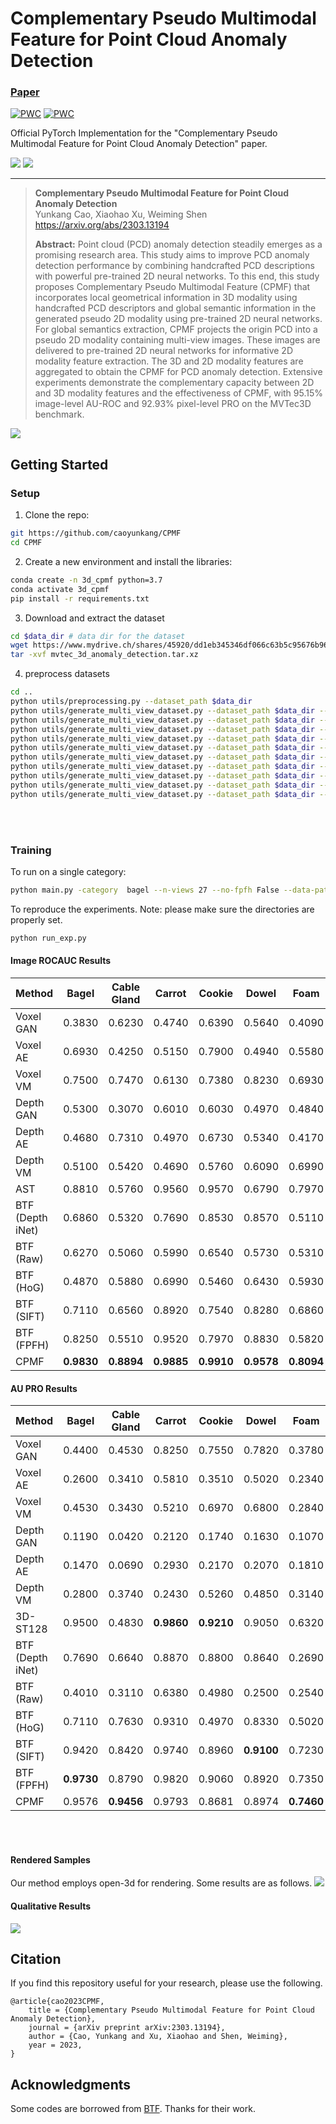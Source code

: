 
# Complementary Pseudo Multimodal Feature for Point Cloud Anomaly Detection
### [Paper](https://arxiv.org/abs/2303.13194) <br>
[![PWC](https://img.shields.io/endpoint.svg?url=https://paperswithcode.com/badge/complementary-pseudo-multimodal-feature-for/depth-anomaly-detection-and-segmentation-on)](https://paperswithcode.com/sota/depth-anomaly-detection-and-segmentation-on?p=complementary-pseudo-multimodal-feature-for)
[![PWC](https://img.shields.io/endpoint.svg?url=https://paperswithcode.com/badge/complementary-pseudo-multimodal-feature-for/3d-anomaly-detection-and-segmentation-on)](https://paperswithcode.com/sota/3d-anomaly-detection-and-segmentation-on?p=complementary-pseudo-multimodal-feature-for)

Official PyTorch Implementation for the "Complementary Pseudo Multimodal Feature for Point Cloud Anomaly Detection" paper.  

![](imgs/ours_sum.png)
![](imgs/heatmaps.png)

___

> **Complementary Pseudo Multimodal Feature for Point Cloud Anomaly Detection**<br>
> Yunkang Cao, Xiaohao Xu, Weiming Shen<br>
> https://arxiv.org/abs/2303.13194 <br>
>
>**Abstract:** Point cloud (PCD) anomaly detection steadily emerges as a promising research area. 
> This study aims to improve PCD anomaly detection performance by combining handcrafted PCD descriptions 
> with powerful pre-trained 2D neural networks. 
> To this end, this study proposes Complementary Pseudo Multimodal Feature (CPMF) that incorporates local 
> geometrical information in 3D modality using handcrafted PCD descriptors and global semantic information in 
> the generated pseudo 2D modality using pre-trained 2D neural networks. For global semantics extraction, 
> CPMF projects the origin PCD into a pseudo 2D modality containing multi-view images. 
> These images are delivered to pre-trained 2D neural networks for informative 2D modality feature extraction. 
> The 3D and 2D modality features are aggregated to obtain the CPMF for PCD anomaly detection. 
> Extensive experiments demonstrate the complementary capacity between 2D and 3D modality features and the 
> effectiveness of CPMF, with 95.15% image-level AU-ROC and 92.93% pixel-level PRO on the MVTec3D benchmark.

![](assets/framework.png)

## Getting Started

### Setup 
1.  Clone the repo:
```bash
git https://github.com/caoyunkang/CPMF
cd CPMF
```
2. Create a new environment and install the libraries:
```bash
conda create -n 3d_cpmf python=3.7
conda activate 3d_cpmf
pip install -r requirements.txt
```
3. Download and extract the dataset
```bash
cd $data_dir # data dir for the dataset
wget https://www.mydrive.ch/shares/45920/dd1eb345346df066c63b5c95676b961b/download/428824485-1643285832/mvtec_3d_anomaly_detection.tar.xz
tar -xvf mvtec_3d_anomaly_detection.tar.xz
```
4. preprocess datasets
```bash
cd ..
python utils/preprocessing.py --dataset_path $data_dir
python utils/generate_multi_view_dataset.py --dataset_path $data_dir --color-option UNIFORM --category bagel --save-dir $save_dir
python utils/generate_multi_view_dataset.py --dataset_path $data_dir --color-option UNIFORM --category cable_gland --save-dir $save_dir
python utils/generate_multi_view_dataset.py --dataset_path $data_dir --color-option UNIFORM --category carrot --save-dir $save_dir
python utils/generate_multi_view_dataset.py --dataset_path $data_dir --color-option UNIFORM --category cookie --save-dir $save_dir
python utils/generate_multi_view_dataset.py --dataset_path $data_dir --color-option UNIFORM --category dowel --save-dir $save_dir
python utils/generate_multi_view_dataset.py --dataset_path $data_dir --color-option UNIFORM --category foam --save-dir $save_dir
python utils/generate_multi_view_dataset.py --dataset_path $data_dir --color-option UNIFORM --category peach --save-dir $save_dir
python utils/generate_multi_view_dataset.py --dataset_path $data_dir --color-option UNIFORM --category potato --save-dir $save_dir
python utils/generate_multi_view_dataset.py --dataset_path $data_dir --color-option UNIFORM --category rope --save-dir $save_dir
python utils/generate_multi_view_dataset.py --dataset_path $data_dir --color-option UNIFORM --category tire --save-dir $save_dir
```
<br>
<br>


### Training
To run on a single category:
```bash
python main.py -category  bagel --n-views 27 --no-fpfh False --data-path $data_dir --exp-name $exp_namer --backbone resnet18
```
To reproduce the experiments. Note: please make sure the directories are properly set.
```bash
python run_exp.py
```

#### Image ROCAUC Results

| Method     | Bagel  | Cable Gland | Carrot | Cookie | Dowel | Foam  | Peach | Potato | Rope  | Tire  | Mean   |
|------------|--------|-------------|--------|--------|-------|-------|-------|--------|-------|-------|--------|
| Voxel GAN  | 0.3830 | 0.6230      | 0.4740 | 0.6390 | 0.5640| 0.4090| 0.6170| 0.4270 | 0.6630| 0.5770| 0.5376 |
| Voxel AE   | 0.6930 | 0.4250      | 0.5150 | 0.7900 | 0.4940| 0.5580| 0.5370| 0.4840 | 0.6390| 0.5830| 0.5718 |
| Voxel VM   | 0.7500 | 0.7470      | 0.6130 | 0.7380 | 0.8230| 0.6930| 0.6790| 0.6520 | 0.6090| 0.6900| 0.6994 |
| Depth GAN  | 0.5300 | 0.3070      | 0.6010 | 0.6030 | 0.4970| 0.4840| 0.5250| 0.4890 | 0.6090| 0.5360| 0.5233 |
| Depth AE   | 0.4680 | 0.7310      | 0.4970 | 0.6730 | 0.5340| 0.4170| 0.4850| 0.5490 | 0.5640| 0.5460| 0.5464 |
| Depth VM   | 0.5100 | 0.5420      | 0.4690 | 0.5760 | 0.6090| 0.6990| 0.4500| 0.4190 | 0.6680| 0.5200| 0.5462 |
| AST        | 0.8810 | 0.5760      | 0.9560 | 0.9570 | 0.6790| 0.7970| **0.9900**| 0.9150 | 0.9560| 0.6110| 0.8318 |
| BTF (Depth iNet) | 0.6860 | 0.5320  | 0.7690 | 0.8530 | 0.8570| 0.5110| 0.5730| 0.6200 | 0.7580| 0.5900| 0.6749 |
| BTF (Raw)   | 0.6270 | 0.5060     | 0.5990 | 0.6540 | 0.5730| 0.5310| 0.5310| 0.6110 | 0.4120| 0.6780| 0.5722 |
| BTF (HoG)   | 0.4870 | 0.5880     | 0.6990 | 0.5460 | 0.6430| 0.5930| 0.6160| 0.5840 | 0.5060| 0.4290| 0.5582 |
| BTF (SIFT)  | 0.7110 | 0.6560     | 0.8920 | 0.7540 | 0.8280| 0.6860| 0.6220| 0.7540 | 0.7670| 0.5980| 0.7268 |
| BTF (FPFH)  | 0.8250 | 0.5510     | 0.9520 | 0.7970 | 0.8830| 0.5820| 0.7580| 0.8890 | 0.9290| 0.6530| 0.7819 |
| CPMF       | **0.9830** | **0.8894**      | **0.9885** | **0.9910** | **0.9578**| **0.8094**| 0.9884| **0.9590** | **0.9792**| **0.9692**| **0.9515** |

#### AU PRO Results
| Method     | Bagel  | Cable Gland | Carrot | Cookie | Dowel | Foam  | Peach | Potato | Rope  | Tire  | Mean   |
|------------|--------|-------------|--------|--------|-------|-------|-------|--------|-------|-------|--------|
| Voxel GAN  | 0.4400 | 0.4530      | 0.8250 | 0.7550 | 0.7820| 0.3780| 0.3920| 0.6390 | 0.7750| 0.3890| 0.5828 |
| Voxel AE   | 0.2600 | 0.3410      | 0.5810 | 0.3510 | 0.5020| 0.2340| 0.3510| 0.6580 | 0.0150| 0.1850| 0.3478 |
| Voxel VM   | 0.4530 | 0.3430      | 0.5210 | 0.6970 | 0.6800| 0.2840| 0.3490| 0.6340 | 0.6160| 0.3460| 0.4923 |
| Depth GAN  | 0.1190 | 0.0420      | 0.2120 | 0.1740 | 0.1630| 0.1070| 0.0730| 0.0420 | 0.4640| 0.0750| 0.1423 |
| Depth AE   | 0.1470 | 0.0690      | 0.2930 | 0.2170 | 0.2070| 0.1810| 0.1640| 0.0660 | 0.5450| 0.1420| 0.2031 |
| Depth VM   | 0.2800 | 0.3740      | 0.2430 | 0.5260 | 0.4850| 0.3140| 0.1990| 0.3880 | 0.5430| 0.3850| 0.3737 |
| 3D-ST128   | 0.9500 | 0.4830  | **0.9860** | **0.9210** | 0.9050| 0.6320| 0.9450| **0.9880** | **0.9760**| 0.5420| 0.8328 |
| BTF (Depth iNet) | 0.7690 | 0.6640  | 0.8870 | 0.8800 | 0.8640| 0.2690| 0.8760| 0.8650 | 0.8520| 0.6240| 0.7550 |
| BTF (Raw)   | 0.4010 | 0.3110     | 0.6380 | 0.4980 | 0.2500| 0.2540| 0.5270| 0.5300 | 0.8080| 0.2010| 0.4418 |
| BTF (HoG)   | 0.7110 | 0.7630     | 0.9310 | 0.4970 | 0.8330| 0.5020| 0.9480| 0.9160 | 0.8580| 0.8580| 0.7742 |
| BTF (SIFT)  | 0.9420 | 0.8420     | 0.9740 | 0.8960 | **0.9100**| 0.7230| 0.9440| 0.9810 | 0.9530| 0.9290| 0.9094 |
| BTF (FPFH)  | **0.9730** | 0.8790     | 0.9820 | 0.9060 | 0.8920| 0.7350| 0.9770| 0.9820 | 0.9560| 0.9610| 0.9243 |
| CPMF       | 0.9576 | **0.9456**| 0.9793 | 0.8681 | 0.8974| **0.7460**| **0.9795**| 0.9807 | 0.9610| **0.9773**| **0.9293** |



<br>
<br>

#### Rendered Samples
Our method employs open-3d for rendering. Some results are as follows.
![](assets/samples.png)

#### Qualitative Results
![](assets/qualitative_results.png)

## Citation
If you find this repository useful for your research, please use the following.

```
@article{cao2023CPMF,
	title = {Complementary Pseudo Multimodal Feature for Point Cloud Anomaly Detection},
	journal = {arXiv preprint arXiv:2303.13194},
	author = {Cao, Yunkang and Xu, Xiaohao and Shen, Weiming},
	year = 2023,
}
```


## Acknowledgments
Some codes are borrowed from [BTF](https://github.com/eliahuhorwitz/3D-ADS). Thanks for their work.